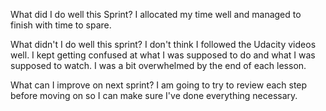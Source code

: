 What did I do well this Sprint?
    I allocated my time well and managed to finish with time to spare.

What didn't I do well this sprint?
    I don't think I followed the Udacity videos well. I kept getting confused at what I was supposed to do and what I was supposed to watch. I was a bit overwhelmed by the end of each lesson.

What can I improve on next sprint?
    I am going to try to review each step before moving on so I can make sure I've done everything necessary.

